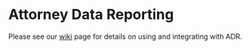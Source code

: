 # Attorney Data Reporting

Please see our [wiki](https://github.com/quandis/adr/wiki) page for details on using and integrating with ADR.
